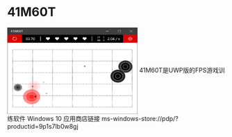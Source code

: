 # 41M60T
 <img src="https://raw.githubusercontent.com/ElyarAdil/41M60T/master/screenshot.png" width = "300" height = "200" alt="screenshot" align=center />
41M60T是UWP版的FPS游戏训练软件
Windows 10 应用商店链接 ms-windows-store://pdp/?productid=9p1s7lb0w8gj
